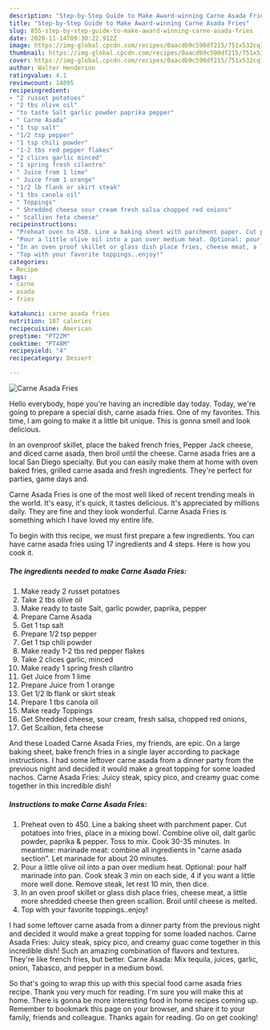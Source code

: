 ```yaml
---
description: "Step-by-Step Guide to Make Award-winning Carne Asada Fries"
title: "Step-by-Step Guide to Make Award-winning Carne Asada Fries"
slug: 855-step-by-step-guide-to-make-award-winning-carne-asada-fries
date: 2020-11-14T09:30:22.912Z
image: https://img-global.cpcdn.com/recipes/0aacdb9c590df215/751x532cq70/carne-asada-fries-recipe-main-photo.jpg
thumbnail: https://img-global.cpcdn.com/recipes/0aacdb9c590df215/751x532cq70/carne-asada-fries-recipe-main-photo.jpg
cover: https://img-global.cpcdn.com/recipes/0aacdb9c590df215/751x532cq70/carne-asada-fries-recipe-main-photo.jpg
author: Walter Henderson
ratingvalue: 4.1
reviewcount: 14895
recipeingredient:
- "2 russet potatoes"
- "2 tbs olive oil"
- "to taste Salt garlic powder paprika pepper"
- " Carne Asada"
- "1 tsp salt"
- "1/2 tsp pepper"
- "1 tsp chili powder"
- "1-2 tbs red pepper flakes"
- "2 clices garlic minced"
- "1 spring fresh cilantro"
- " Juice from 1 lime"
- " Juice from 1 orange"
- "1/2 lb flank or skirt steak"
- "1 tbs canola oil"
- " Toppings"
- " Shredded cheese sour cream fresh salsa chopped red onions"
- " Scallion feta cheese"
recipeinstructions:
- "Preheat oven to 450. Line a baking sheet with parchment paper. Cut potatoes into fries, place in a mixing bowl. Combine olive oil, dalt garlic powder, paprika &amp; pepper. Toss to mix. Cook 30-35 minutes. In meantime: marinade meat: combine all ingredients in &#34;carne asada section&#34;. Let marinade for about 20 minutes."
- "Pour a little olive oil into a pan over medium heat. Optional: pour half marinade into pan. Cook steak 3 min on each side, 4 if you want a little more well done. Remove steak, let rest 10 min, then dice."
- "In an oven proof skillet or glass dish place fries, cheese meat, a little more shredded cheese then green scallion. Broil until cheese is melted."
- "Top with your favorite toppings..enjoy!"
categories:
- Recipe
tags:
- carne
- asada
- fries

katakunci: carne asada fries 
nutrition: 187 calories
recipecuisine: American
preptime: "PT22M"
cooktime: "PT48M"
recipeyield: "4"
recipecategory: Dessert

---
```



![Carne Asada Fries](https://img-global.cpcdn.com/recipes/0aacdb9c590df215/751x532cq70/carne-asada-fries-recipe-main-photo.jpg)

Hello everybody, hope you're having an incredible day today. Today, we're going to prepare a special dish, carne asada fries. One of my favorites. This time, I am going to make it a little bit unique. This is gonna smell and look delicious.

In an ovenproof skillet, place the baked french fries, Pepper Jack cheese, and diced carne asada, then broil until the cheese. Carne asada fries are a local San Diego specialty. But you can easily make them at home with oven baked fries, grilled carne asada and fresh ingredients. They&#39;re perfect for parties, game days and.

Carne Asada Fries is one of the most well liked of recent trending meals in the world. It's easy, it's quick, it tastes delicious. It's appreciated by millions daily. They are fine and they look wonderful. Carne Asada Fries is something which I have loved my entire life.


To begin with this recipe, we must first prepare a few ingredients. You can have carne asada fries using 17 ingredients and 4 steps. Here is how you cook it.

<!--inarticleads1-->

##### The ingredients needed to make Carne Asada Fries:

1. Make ready 2 russet potatoes
1. Take 2 tbs olive oil
1. Make ready to taste Salt, garlic powder, paprika, pepper
1. Prepare  Carne Asada
1. Get 1 tsp salt
1. Prepare 1/2 tsp pepper
1. Get 1 tsp chili powder
1. Make ready 1-2 tbs red pepper flakes
1. Take 2 clices garlic, minced
1. Make ready 1 spring fresh cilantro
1. Get  Juice from 1 lime
1. Prepare  Juice from 1 orange
1. Get 1/2 lb flank or skirt steak
1. Prepare 1 tbs canola oil
1. Make ready  Toppings
1. Get  Shredded cheese, sour cream, fresh salsa, chopped red onions,
1. Get  Scallion, feta cheese


And these Loaded Carne Asada Fries, my friends, are epic. On a large baking sheet, bake french fries in a single layer according to package instructions. I had some leftover carne asada from a dinner party from the previous night and decided it would make a great topping for some loaded nachos. Carne Asada Fries: Juicy steak, spicy pico, and creamy guac come together in this incredible dish! 

<!--inarticleads2-->

##### Instructions to make Carne Asada Fries:

1. Preheat oven to 450. Line a baking sheet with parchment paper. Cut potatoes into fries, place in a mixing bowl. Combine olive oil, dalt garlic powder, paprika &amp; pepper. Toss to mix. Cook 30-35 minutes. In meantime: marinade meat: combine all ingredients in &#34;carne asada section&#34;. Let marinade for about 20 minutes.
1. Pour a little olive oil into a pan over medium heat. Optional: pour half marinade into pan. Cook steak 3 min on each side, 4 if you want a little more well done. Remove steak, let rest 10 min, then dice.
1. In an oven proof skillet or glass dish place fries, cheese meat, a little more shredded cheese then green scallion. Broil until cheese is melted.
1. Top with your favorite toppings..enjoy!


I had some leftover carne asada from a dinner party from the previous night and decided it would make a great topping for some loaded nachos. Carne Asada Fries: Juicy steak, spicy pico, and creamy guac come together in this incredible dish! Such an amazing combination of flavors and textures. They&#39;re like french fries, but better. Carne Asada: Mix tequila, juices, garlic, onion, Tabasco, and pepper in a medium bowl. 

So that's going to wrap this up with this special food carne asada fries recipe. Thank you very much for reading. I'm sure you will make this at home. There is gonna be more interesting food in home recipes coming up. Remember to bookmark this page on your browser, and share it to your family, friends and colleague. Thanks again for reading. Go on get cooking!
